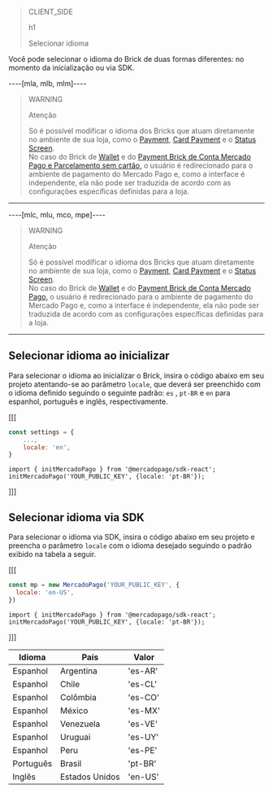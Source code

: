 > CLIENT_SIDE
>
> h1
>
> Selecionar idioma 

Você pode selecionar o idioma do Brick de duas formas diferentes: no momento da inicialização ou via SDK.

----[mla, mlb, mlm]----
> WARNING
>
> Atenção
>
> Só é possível modificar o idioma dos Bricks que atuam diretamente no ambiente de sua loja, como o [Payment](/developers/pt/docs/checkout-bricks/payment-brick/introduction), [Card Payment](/developers/pt/docs/checkout-bricks/card-payment-brick/introduction) e o [Status Screen](/developers/pt/docs/checkout-bricks/status-screen-brick/introduction). <br>
> No caso do Brick de [Wallet](/developers/pt/docs/checkout-bricks/wallet-brick/introduction) e do [Payment Brick de Conta Mercado Pago e Parcelamento sem cartão,](/developers/pt/docs/checkout-bricks/payment-brick/payment-submission/wallet-credits) o usuário é redirecionado para o ambiente de pagamento do Mercado Pago e, como a interface é independente, ela não pode ser traduzida de acordo com as configurações específicas definidas para a loja.

------------
----[mlc, mlu, mco, mpe]----
> WARNING
>
> Atenção
>
> Só é possível modificar o idioma dos Bricks que atuam diretamente no ambiente de sua loja, como o [Payment](/developers/pt/docs/checkout-bricks/payment-brick/introduction), [Card Payment](/developers/pt/docs/checkout-bricks/card-payment-brick/introduction) e o [Status Screen](/developers/pt/docs/checkout-bricks/status-screen-brick/introduction). <br>
> No caso do Brick de [Wallet](developers/pt/docs/checkout-bricks/wallet-brick/introduction) e do [Payment Brick de Conta Mercado Pago,](/developers/pt/docs/checkout-bricks/payment-brick/payment-submission/wallet) o usuário é redirecionado para o ambiente de pagamento do Mercado Pago e, como a interface é independente, ela não pode ser traduzida de acordo com as configurações específicas definidas para a loja.

------------

## Selecionar idioma ao inicializar

Para selecionar o idioma ao inicializar o Brick, insira o código abaixo em seu projeto atentando-se ao parâmetro `locale`, que deverá ser preenchido com o idioma definido seguindo o seguinte padrão: `es` , `pt-BR`  e `en` para espanhol, português e inglês, respectivamente.

[[[
```Javascript
const settings = {
    ...,
    locale: 'en',
}
```
```react-jsx
import { initMercadoPago } from '@mercadopago/sdk-react';
initMercadoPago('YOUR_PUBLIC_KEY', {locale: 'pt-BR'});
```
]]]

## Selecionar idioma via SDK

Para selecionar o idioma via SDK, insira o código abaixo em seu projeto e preencha o parâmetro `locale` com o idioma desejado seguindo o padrão exibido na tabela a seguir.

[[[
```Javascript
const mp = new MercadoPago('YOUR_PUBLIC_KEY', {
  locale: 'en-US',
})
```
```react-jsx
import { initMercadoPago } from '@mercadopago/sdk-react';
initMercadoPago('YOUR_PUBLIC_KEY', {locale: 'pt-BR'});
```
]]]

| Idioma | País | Valor |
|--- |--- |--- |
| Espanhol | Argentina | 'es-AR' |
| Espanhol | Chile | 'es-CL' |
| Espanhol | Colômbia | 'es-CO' |
| Espanhol | México | ​​'es-MX' |
| Espanhol | Venezuela | 'es-VE' |
| Espanhol | Uruguai | 'es-UY' |
| Espanhol | Peru | 'es-PE' |
| Português | Brasil | 'pt-BR' |
| Inglês | Estados Unidos | 'en-US' |